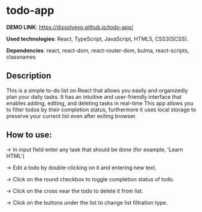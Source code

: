 # todo-app
**DEMO LINK**: https://dissolveyo.github.io/todo-app/

**Used technologies**: React, TypeScript, JavaScript, HTML5, CSS3(SCSS).

**Dependencies**: react, react-dom, react-router-dom, bulma, react-scripts, classnames

## Description
This is a simple to-do list on React that allows you easily and organizedly plan your daily tasks. It has an intuitive and user-friendly interface that enables adding, editing, and deleting tasks in real-time This app allows you to filter todos by their completion status, furthermore it uses local storage to preserve your current list even after exiting browser.

## How to use:
-> In input field enter any task that should be done (for example, 'Learn HTML')

-> Edit a todo by double-clicking on it and entering new text.

-> Click on the round checkbox to toggle completion status of todo.

-> Click on the cross near the todo to delete it from list.

-> Click on the buttons under the list to change list filtration type.
